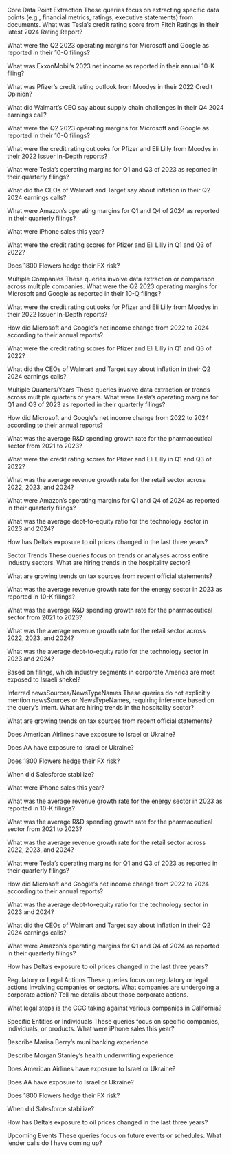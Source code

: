 Core Data Point Extraction
These queries focus on extracting specific data points (e.g., financial metrics, ratings, executive statements) from documents.
What was Tesla’s credit rating score from Fitch Ratings in their latest 2024 Rating Report?

What were the Q2 2023 operating margins for Microsoft and Google as reported in their 10-Q filings?

What was ExxonMobil’s 2023 net income as reported in their annual 10-K filing?

What was Pfizer’s credit rating outlook from Moodys in their 2022 Credit Opinion?

What did Walmart’s CEO say about supply chain challenges in their Q4 2024 earnings call?

What were the Q2 2023 operating margins for Microsoft and Google as reported in their 10-Q filings?

What were the credit rating outlooks for Pfizer and Eli Lilly from Moodys in their 2022 Issuer In-Depth reports?

What were Tesla’s operating margins for Q1 and Q3 of 2023 as reported in their quarterly filings?

What did the CEOs of Walmart and Target say about inflation in their Q2 2024 earnings calls?

What were Amazon’s operating margins for Q1 and Q4 of 2024 as reported in their quarterly filings?

What were iPhone sales this year?

What were the credit rating scores for Pfizer and Eli Lilly in Q1 and Q3 of 2022?

Does 1800 Flowers hedge their FX risk?

Multiple Companies
These queries involve data extraction or comparison across multiple companies.
What were the Q2 2023 operating margins for Microsoft and Google as reported in their 10-Q filings?

What were the credit rating outlooks for Pfizer and Eli Lilly from Moodys in their 2022 Issuer In-Depth reports?

How did Microsoft and Google’s net income change from 2022 to 2024 according to their annual reports?

What were the credit rating scores for Pfizer and Eli Lilly in Q1 and Q3 of 2022?

What did the CEOs of Walmart and Target say about inflation in their Q2 2024 earnings calls?

Multiple Quarters/Years
These queries involve data extraction or trends across multiple quarters or years.
What were Tesla’s operating margins for Q1 and Q3 of 2023 as reported in their quarterly filings?

How did Microsoft and Google’s net income change from 2022 to 2024 according to their annual reports?

What was the average R&D spending growth rate for the pharmaceutical sector from 2021 to 2023?

What were the credit rating scores for Pfizer and Eli Lilly in Q1 and Q3 of 2022?

What was the average revenue growth rate for the retail sector across 2022, 2023, and 2024?

What were Amazon’s operating margins for Q1 and Q4 of 2024 as reported in their quarterly filings?

What was the average debt-to-equity ratio for the technology sector in 2023 and 2024?

How has Delta’s exposure to oil prices changed in the last three years?

Sector Trends
These queries focus on trends or analyses across entire industry sectors.
What are hiring trends in the hospitality sector?

What are growing trends on tax sources from recent official statements?

What was the average revenue growth rate for the energy sector in 2023 as reported in 10-K filings?

What was the average R&D spending growth rate for the pharmaceutical sector from 2021 to 2023?

What was the average revenue growth rate for the retail sector across 2022, 2023, and 2024?

What was the average debt-to-equity ratio for the technology sector in 2023 and 2024?

Based on filings, which industry segments in corporate America are most exposed to Israeli shekel?

Inferred newsSources/NewsTypeNames
These queries do not explicitly mention newsSources or NewsTypeNames, requiring inference based on the query’s intent.
What are hiring trends in the hospitality sector?

What are growing trends on tax sources from recent official statements?

Does American Airlines have exposure to Israel or Ukraine?

Does AA have exposure to Israel or Ukraine?

Does 1800 Flowers hedge their FX risk?

When did Salesforce stabilize?

What were iPhone sales this year?

What was the average revenue growth rate for the energy sector in 2023 as reported in 10-K filings?

What was the average R&D spending growth rate for the pharmaceutical sector from 2021 to 2023?

What was the average revenue growth rate for the retail sector across 2022, 2023, and 2024?

What were Tesla’s operating margins for Q1 and Q3 of 2023 as reported in their quarterly filings?

How did Microsoft and Google’s net income change from 2022 to 2024 according to their annual reports?

What was the average debt-to-equity ratio for the technology sector in 2023 and 2024?

What did the CEOs of Walmart and Target say about inflation in their Q2 2024 earnings calls?

What were Amazon’s operating margins for Q1 and Q4 of 2024 as reported in their quarterly filings?

How has Delta’s exposure to oil prices changed in the last three years?

Regulatory or Legal Actions
These queries focus on regulatory or legal actions involving companies or sectors.
What companies are undergoing a corporate action? Tell me details about those corporate actions.

What legal steps is the CCC taking against various companies in California?

Specific Entities or Individuals
These queries focus on specific companies, individuals, or products.
What were iPhone sales this year?

Describe Marisa Berry’s muni banking experience

Describe Morgan Stanley’s health underwriting experience

Does American Airlines have exposure to Israel or Ukraine?

Does AA have exposure to Israel or Ukraine?

Does 1800 Flowers hedge their FX risk?

When did Salesforce stabilize?

How has Delta’s exposure to oil prices changed in the last three years?

Upcoming Events
These queries focus on future events or schedules.
What lender calls do I have coming up?

